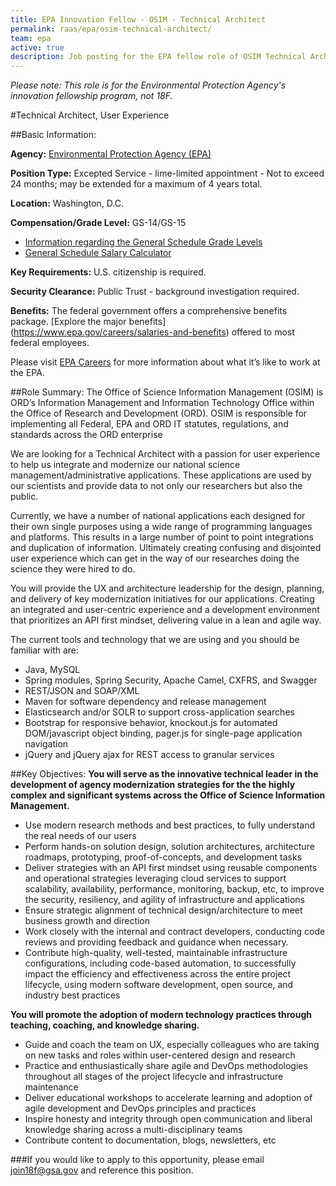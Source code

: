 ```yaml
---
title: EPA Innovation Fellow - OSIM - Technical Architect
permalink: raas/epa/osim-technical-architect/
team: epa
active: true
description: Job posting for the EPA fellow role of OSIM Technical Architect.
---
```


*Please note: This role is for the Environmental Protection Agency's innovation fellowship program, not 18F.*

#Technical Architect, User Experience

##Basic Information:

**Agency:** [Environmental Protection Agency (EPA)](https://www3.epa.gov/)

**Position Type:** Excepted Service - lime-limited appointment - Not to exceed 24 months; may be extended for a maximum of 4 years total.

**Location:** Washington, D.C.

**Compensation/Grade Level:** GS-14/GS-15

- [Information regarding the General Schedule Grade Levels](https://www.opm.gov/policy-data-oversight/pay-leave/pay-systems/general-schedule)
- [General Schedule Salary Calculator](https://www.opm.gov/policy-data-oversight/pay-leave/salaries-wages/2016/general-schedule-gs-salary-calculator/)

**Key Requirements:** U.S. citizenship is required.

**Security Clearance:** Public Trust - background investigation required.

**Benefits:** The federal government offers a comprehensive benefits package. [Explore the major benefits] (https://www.epa.gov/careers/salaries-and-benefits) offered to most federal employees.

Please visit [EPA Careers](https://www.epa.gov/careers) for more information about what it’s like to work at the EPA.
 
##Role Summary:
The Office of Science Information Management (OSIM) is ORD’s Information Management and Information Technology Office within the Office of Research and Development (ORD).  OSIM is responsible for implementing all Federal, EPA and ORD IT statutes, regulations, and standards across the ORD enterprise

We are looking for a Technical Architect with a passion for user experience to help us integrate and modernize  our national science management/administrative applications. These applications are used by our scientists and provide data to not only our researchers but also the public.

Currently, we have a number of national applications each designed for their own single purposes using a wide range of programming languages and platforms. This results in a large number of point to point integrations and duplication of information. Ultimately creating confusing and disjointed user experience which can get in the way of our researches doing the science they were hired to do.

You will provide the UX and architecture leadership for the design, planning, and delivery of key modernization initiatives for our applications. Creating an integrated and user-centric experience and a development environment that prioritizes an API first mindset, delivering value in a lean and agile way.

The current tools and technology that we are using and you should be familiar with are:
- Java, MySQL
- Spring modules, Spring Security, Apache Camel, CXFRS, and Swagger
- REST/JSON and SOAP/XML
- Maven for software dependency and release management
- Elasticsearch and/or SOLR to support cross-application searches
- Bootstrap for responsive behavior, knockout.js for automated DOM/javascript object binding, pager.js for single-page application navigation
- jQuery and jQuery ajax for REST access to granular services 


##Key Objectives:
**You will serve as the innovative technical leader in the development of agency modernization strategies for the the highly complex and significant systems across the Office of Science Information Management.**

- Use modern research methods and best practices, to fully understand the real needs of our users
- Perform hands-on solution design, solution architectures, architecture roadmaps, prototyping, proof-of-concepts, and development tasks
- Deliver strategies with an API first mindset using reusable components and operational strategies leveraging cloud services to support scalability, availability, performance, monitoring, backup, etc, to improve the security, resiliency, and agility of infrastructure and applications
- Ensure strategic alignment of technical design/architecture to meet business growth and direction
- Work closely with the internal and contract developers, conducting code reviews and providing feedback and guidance when necessary.
- Contribute high-quality, well-tested, maintainable infrastructure configurations, including code-based automation, to successfully impact the efficiency and effectiveness across the entire project lifecycle, using modern software development, open source, and industry best practices

**You will promote the adoption of modern technology practices through teaching, coaching, and knowledge sharing.**

- Guide and coach the team on UX, especially colleagues who are taking on new tasks and roles within user-centered design and research
- Practice and enthusiastically share agile and DevOps methodologies throughout all stages of the project lifecycle and infrastructure maintenance
- Deliver educational workshops to accelerate learning and adoption of agile development and DevOps principles and practices
- Inspire honesty and integrity through open communication and liberal knowledge sharing across a multi-disciplinary teams
- Contribute content to documentation, blogs, newsletters, etc

###If you would like to apply to this opportunity, please email [join18f@gsa.gov](mailto:join18f@gsa.gov) and reference this position.

